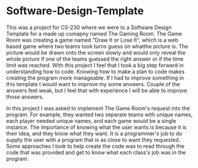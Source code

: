 # Software-Design-Template

This was a project for CS-230 where we were to a Software Design Template for a made up comapny named The Gaming Room. The Game Room was creating a game named "Draw It or Lose It", which is a web based game where two teams took turns guess on whatthe picture is. The picture would be drawn onto the screen slowly and would only reveal the whole picture if one of the teams guessed the right answer or if the time limit was reached. With this project I feel that I took a big step forward in understanding how to code. Knowing how to make a plan to code makes creating the program more manageable. If I had to improve something in this template I would want to improve my some answers. Couple of the answers feel weak, but I feel that with experience I will be able to improve those answers. 

In this project I was asked to implement The Game Room's request into the program. For example, they wanted two seperate teams with unique names, each player needed unique names, and each game would be a single instance. The importance of knowing what the user wants is because it is their idea, and they know what they want. It is a programmer's job to do supply the user with a program that is as close to want they requested. Some approaches I took to help create the code was to read through the code that was provided and get to know what each class's job was in the program. 
